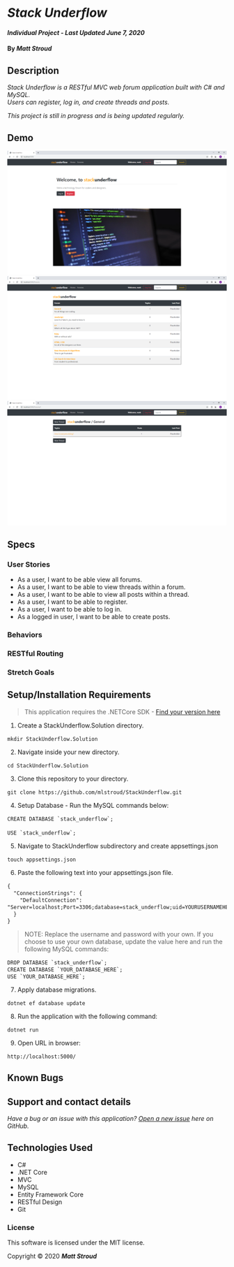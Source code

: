 # _Stack Underflow_

#### _Individual Project - Last Updated June 7, 2020_

#### By _**Matt Stroud**_

## Description

_Stack Underflow is a RESTful MVC web forum application built with C# and MySQL._  
_Users can register, log in, and create threads and posts._  

_This project is still in progress and is being updated regularly._

## Demo
![Screenshot of splash page](https://raw.githubusercontent.com/mlstroud/StackUnderflow/master/demo1.png)
![Screenshot of forums page](https://raw.githubusercontent.com/mlstroud/StackUnderflow/master/demo2.png)
![Screenshot of threads page](https://raw.githubusercontent.com/mlstroud/StackUnderflow/master/demo3.png)


## Specs
### User Stories
* As a user, I want to be able view all forums.
* As a user, I want to be able to view threads within a forum.
* As a user, I want to be able to view all posts within a thread.
* As a user, I want to be able to register.
* As a user, I want to be able to log in.
* As a logged in user, I want to be able to create posts.

### Behaviors


### RESTful Routing


### Stretch Goals


## Setup/Installation Requirements
> This application requires the .NETCore SDK - [Find your version here](https://dotnet.microsoft.com/download/dotnet-core/2.2)

1. Create a StackUnderflow.Solution directory.
```
mkdir StackUnderflow.Solution
```
2. Navigate inside your new directory.
```
cd StackUnderflow.Solution
```
3. Clone this repository to your directory.
```
git clone https://github.com/mlstroud/StackUnderflow.git
```
4. Setup Database - Run the MySQL commands below:
```
CREATE DATABASE `stack_underflow`;

USE `stack_underflow`;
```
5. Navigate to StackUnderflow subdirectory and create appsettings.json
```
touch appsettings.json
```
6. Paste the following text into your appsettings.json file.
```
{
  "ConnectionStrings": {
    "DefaultConnection": "Server=localhost;Port=3306;database=stack_underflow;uid=YOURUSERNAMEHERE;pwd=YOURPASSWORDHERE;"
  }
}
```
>NOTE: Replace the username and password with your own.
>If you choose to use your own database, update the value here and run the following MySQL commands:
```
DROP DATABASE `stack_underflow`;
CREATE DATABASE `YOUR_DATABASE_HERE`;
USE `YOUR_DATABASE_HERE`;
```
7. Apply database migrations.
```
dotnet ef database update
```
8. Run the application with the following command:
```
dotnet run
```
9. Open URL in browser:
```
http://localhost:5000/
```

## Known Bugs
 
## Support and contact details

_Have a bug or an issue with this application? [Open a new issue](https://github.com/mlstroud/StackUnderflow/issues) here on GitHub._

## Technologies Used

* C#
* .NET Core
* MVC
* MySQL
* Entity Framework Core
* RESTful Design
* Git

### License

This software is licensed under the MIT license.

Copyright © 2020 **_Matt Stroud_**